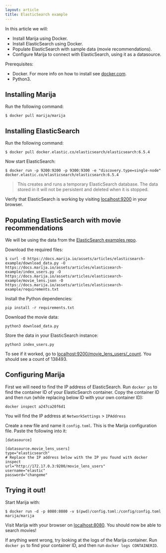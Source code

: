 ```yaml
---
layout: article
title: ElasticSearch example
---
```


In this article we will:
* Install Marija using Docker.
* Install ElasticSearch using Docker.
* Populate ElasticSearch with sample data (movie recommendations).
* Configure Marija to connect with ElasticSearch, using it as a datasource.

Prerequisites:
* Docker. For more info on how to install see [docker.com](https://docs.docker.com/install/).
* Python3.

## Installing Marija
Run the following command:
```
$ docker pull marija/marija
```

## Installing ElasticSearch
Run the following command:
```
$ docker pull docker.elastic.co/elasticsearch/elasticsearch:6.5.4
```

Now start ElasticSearch:
```
$ docker run -p 9200:9200 -p 9300:9300 -e "discovery.type=single-node" docker.elastic.co/elasticsearch/elasticsearch:6.5.4
```
> This creates and runs a temporary ElasticSearch database. The data stored in it will not be persistent and deleted when it is stopped.

Verify that ElasticSearch is working by visiting [localhost:9200](http://localhost:9200) in your browser.

## Populating ElasticSearch with movie recommendations

We will be using the data from the [ElasticSearch examples repo](https://github.com/elastic/examples/tree/master/Graph/movie_recommendations).

Download the required files:
```
$ curl -O https://docs.marija.io/assets/articles/elasticsearch-example/download_data.py -O https://docs.marija.io/assets/articles/elasticsearch-example/index_users.py -O https://docs.marija.io/assets/articles/elasticsearch-example/movie_lens.json -O https://docs.marija.io/assets/articles/elasticsearch-example/requirements.txt
```

Install the Python dependencies:
```
pip install -r requirements.txt
```

Download the movie data:
```
python3 download_data.py
```

Store the data in your ElasticSearch instance:
```
python3 index_users.py
```

To see if it worked, go to
[localhost:9200/movie_lens_users/_count](http://localhost:9200/movie_lens_users/_count).
You should see a count of 138493.

## Configuring Marija

First we will need to find the IP address of ElasticSearch. Run `docker ps` to find
the container ID of your ElasticSearch container. Copy the container ID and then
run (while replacing below ID with your own container ID):
```
docker inspect a247ca20f6d1
```

You will find the IP address at `NetworkSettings` > `IPAddress`

Create a new file and name it `config.toml`. This is the Marija configuration
file. Paste the following into it:
```
[datasource]

[datasource.movie_lens_users]
type="elasticsearch"
# Replace the IP address below with the IP you found with docker inspect
url="http://172.17.0.3:9200/movie_lens_users"
username="elastic"
password="changeme"
```

## Trying it out!

Start Marija with:
```
$ docker run -d -p 8080:8080 -v $(pwd)/config.toml:/config/config.toml marija/marija
```

Visit Marija with your browser on [localhost:8080](http://localhost:8080). You
should now be able to search movies!

If anything went wrong, try looking at the logs of the Marija container. Run
`docker ps` to find your container ID, and then run `docker logs CONTAINERID`.